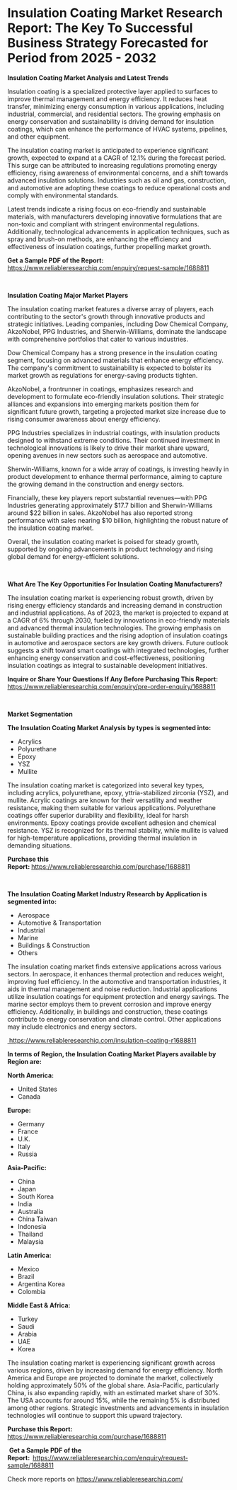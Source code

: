 <p><h1>Insulation Coating Market Research Report: The Key To Successful Business Strategy Forecasted for Period from 2025 - 2032</h1></p><p><strong>Insulation Coating Market Analysis and Latest Trends</strong></p>
<p><p>Insulation coating is a specialized protective layer applied to surfaces to improve thermal management and energy efficiency. It reduces heat transfer, minimizing energy consumption in various applications, including industrial, commercial, and residential sectors. The growing emphasis on energy conservation and sustainability is driving demand for insulation coatings, which can enhance the performance of HVAC systems, pipelines, and other equipment.</p><p>The insulation coating market is anticipated to experience significant growth, expected to expand at a CAGR of 12.1% during the forecast period. This surge can be attributed to increasing regulations promoting energy efficiency, rising awareness of environmental concerns, and a shift towards advanced insulation solutions. Industries such as oil and gas, construction, and automotive are adopting these coatings to reduce operational costs and comply with environmental standards. </p><p>Latest trends indicate a rising focus on eco-friendly and sustainable materials, with manufacturers developing innovative formulations that are non-toxic and compliant with stringent environmental regulations. Additionally, technological advancements in application techniques, such as spray and brush-on methods, are enhancing the efficiency and effectiveness of insulation coatings, further propelling market growth.</p></p>
<p><strong>Get a Sample PDF of the Report:&nbsp;</strong> <a href="https://www.reliableresearchiq.com/enquiry/request-sample/1688811?utm_campaign=1123&utm_medium=2&utm_source=Github&utm_content=ia&utm_term=30012025&utm_id=insulation-coating">https://www.reliableresearchiq.com/enquiry/request-sample/1688811</a></p>
<p>&nbsp;</p>
<p><strong>Insulation Coating Major Market Players</strong></p>
<p><p>The insulation coating market features a diverse array of players, each contributing to the sector's growth through innovative products and strategic initiatives. Leading companies, including Dow Chemical Company, AkzoNobel, PPG Industries, and Sherwin-Williams, dominate the landscape with comprehensive portfolios that cater to various industries.</p><p>Dow Chemical Company has a strong presence in the insulation coating segment, focusing on advanced materials that enhance energy efficiency. The company's commitment to sustainability is expected to bolster its market growth as regulations for energy-saving products tighten.</p><p>AkzoNobel, a frontrunner in coatings, emphasizes research and development to formulate eco-friendly insulation solutions. Their strategic alliances and expansions into emerging markets position them for significant future growth, targeting a projected market size increase due to rising consumer awareness about energy efficiency.</p><p>PPG Industries specializes in industrial coatings, with insulation products designed to withstand extreme conditions. Their continued investment in technological innovations is likely to drive their market share upward, opening avenues in new sectors such as aerospace and automotive.</p><p>Sherwin-Williams, known for a wide array of coatings, is investing heavily in product development to enhance thermal performance, aiming to capture the growing demand in the construction and energy sectors.</p><p>Financially, these key players report substantial revenues—with PPG Industries generating approximately $17.7 billion and Sherwin-Williams around $22 billion in sales. AkzoNobel has also reported strong performance with sales nearing $10 billion, highlighting the robust nature of the insulation coating market.</p><p>Overall, the insulation coating market is poised for steady growth, supported by ongoing advancements in product technology and rising global demand for energy-efficient solutions.</p></p>
<p>&nbsp;</p>
<p><strong>What Are The Key Opportunities For Insulation Coating Manufacturers?</strong></p>
<p><p>The insulation coating market is experiencing robust growth, driven by rising energy efficiency standards and increasing demand in construction and industrial applications. As of 2023, the market is projected to expand at a CAGR of 6% through 2030, fueled by innovations in eco-friendly materials and advanced thermal insulation technologies. The growing emphasis on sustainable building practices and the rising adoption of insulation coatings in automotive and aerospace sectors are key growth drivers. Future outlook suggests a shift toward smart coatings with integrated technologies, further enhancing energy conservation and cost-effectiveness, positioning insulation coatings as integral to sustainable development initiatives.</p></p>
<p><strong>Inquire or Share Your Questions If Any Before Purchasing This Report:</strong> <a href="https://www.reliableresearchiq.com/enquiry/pre-order-enquiry/1688811?utm_campaign=1123&utm_medium=2&utm_source=Github&utm_content=ia&utm_term=30012025&utm_id=insulation-coating">https://www.reliableresearchiq.com/enquiry/pre-order-enquiry/1688811</a></p>
<p>&nbsp;</p>
<p><strong>Market Segmentation</strong></p>
<p><strong>The Insulation Coating Market Analysis by types is segmented into:</strong></p>
<p><ul><li>Acrylics</li><li>Polyurethane</li><li>Epoxy</li><li>YSZ</li><li>Mullite</li></ul></p>
<p><p>The insulation coating market is categorized into several key types, including acrylics, polyurethane, epoxy, yttria-stabilized zirconia (YSZ), and mullite. Acrylic coatings are known for their versatility and weather resistance, making them suitable for various applications. Polyurethane coatings offer superior durability and flexibility, ideal for harsh environments. Epoxy coatings provide excellent adhesion and chemical resistance. YSZ is recognized for its thermal stability, while mullite is valued for high-temperature applications, providing thermal insulation in demanding situations.</p></p>
<p><strong>Purchase this Report:&nbsp;</strong><a href="https://www.reliableresearchiq.com/purchase/1688811?utm_campaign=1123&utm_medium=2&utm_source=Github&utm_content=ia&utm_term=30012025&utm_id=insulation-coating">https://www.reliableresearchiq.com/purchase/1688811</a></p>
<p>&nbsp;</p>
<p><strong>The Insulation Coating Market Industry Research by Application is segmented into:</strong></p>
<p><ul><li>Aerospace</li><li>Automotive & Transportation</li><li>Industrial</li><li>Marine</li><li>Buildings & Construction</li><li>Others</li></ul></p>
<p><p>The insulation coating market finds extensive applications across various sectors. In aerospace, it enhances thermal protection and reduces weight, improving fuel efficiency. In the automotive and transportation industries, it aids in thermal management and noise reduction. Industrial applications utilize insulation coatings for equipment protection and energy savings. The marine sector employs them to prevent corrosion and improve energy efficiency. Additionally, in buildings and construction, these coatings contribute to energy conservation and climate control. Other applications may include electronics and energy sectors.</p></p>
<p><a href="https://www.reliableresearchiq.com/insulation-coating-r1688811?utm_campaign=1123&utm_medium=2&utm_source=Github&utm_content=ia&utm_term=30012025&utm_id=insulation-coating">&nbsp;https://www.reliableresearchiq.com/insulation-coating-r1688811</a></p>
<p><strong>In terms of Region, the Insulation Coating Market Players available by Region are:</strong></p>
<p>
    <p> <strong> North America: </strong>
        <ul>
            <li>United States</li>
            <li>Canada</li>
        </ul>
        </p> 
    <p> <strong> Europe: </strong>
        <ul>
            <li>Germany</li>
            <li>France</li>
            <li>U.K.</li>
            <li>Italy</li>
            <li>Russia</li>
        </ul>
        </p> 
    <p> <strong> Asia-Pacific: </strong>
        <ul>
            <li>China</li>
            <li>Japan</li>
            <li>South Korea</li>
            <li>India</li>
            <li>Australia</li>
            <li>China Taiwan</li>
            <li>Indonesia</li>
            <li>Thailand</li>
            <li>Malaysia</li>
        </ul>
        </p> 
    <p> <strong> Latin America: </strong>
        <ul>
            <li>Mexico</li>
            <li>Brazil</li>
            <li>Argentina Korea</li>
            <li>Colombia</li>
        </ul>
        </p> 
    <p> <strong> Middle East & Africa: </strong>
        <ul>
            <li>Turkey</li>
            <li>Saudi</li>
            <li>Arabia</li>
            <li>UAE</li>
            <li>Korea</li>
        </ul>
    </p>
    </p>
<p><p>The insulation coating market is experiencing significant growth across various regions, driven by increasing demand for energy efficiency. North America and Europe are projected to dominate the market, collectively holding approximately 50% of the global share. Asia-Pacific, particularly China, is also expanding rapidly, with an estimated market share of 30%. The USA accounts for around 15%, while the remaining 5% is distributed among other regions. Strategic investments and advancements in insulation technologies will continue to support this upward trajectory.</p></p>
<p><strong>Purchase this Report: </strong><a href="https://www.reliableresearchiq.com/purchase/1688811?utm_campaign=1123&utm_medium=2&utm_source=Github&utm_content=ia&utm_term=30012025&utm_id=insulation-coating">https://www.reliableresearchiq.com/purchase/1688811</a></p>
<p>&nbsp;<strong>Get a Sample PDF of the Report:&nbsp;&nbsp;</strong><a href="https://www.reliableresearchiq.com/enquiry/request-sample/1688811?utm_campaign=1123&utm_medium=2&utm_source=Github&utm_content=ia&utm_term=30012025&utm_id=insulation-coating">https://www.reliableresearchiq.com/enquiry/request-sample/1688811</a></p>
<p><strong></strong></p>
<p>Check more reports on <a href="https://www.reliableresearchiq.com/?utm_campaign=1123&utm_medium=2&utm_source=Github&utm_content=ia&utm_term=30012025&utm_id=insulation-coating">https://www.reliableresearchiq.com/</a></p>